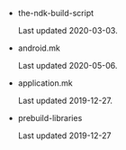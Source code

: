 - the-ndk-build-script

    Last updated 2020-03-03.

- android.mk

    Last updated 2020-05-06.

- application.mk

    Last updated 2019-12-27.

- prebuild-libraries

    Last updated 2019-12-27